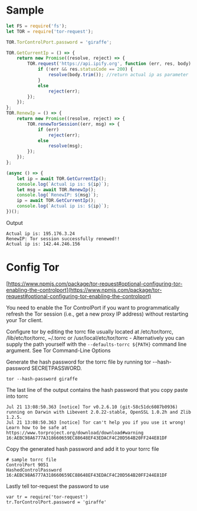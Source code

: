# Sample
```js
let FS = require('fs');
let TOR = require('tor-request');

TOR.TorControlPort.password = 'giraffe';

TOR.GetCurrentIp = () => {
    return new Promise((resolve, reject) => {
        TOR.request('https://api.ipify.org', function (err, res, body) {
            if (!err && res.statusCode == 200) {
                resolve(body.trim()); //return actual ip as parameter
            }
            else
                reject(err);
        });
    });
};
TOR.RenewIp = () => {
    return new Promise((resolve, reject) => {
        TOR.renewTorSession((err, msg) => {
            if (err)
                reject(err);
            else
                resolve(msg);
        });
    });
};

(async () => {
    let ip = await TOR.GetCurrentIp();
    console.log(`Actual ip is: ${ip}`);
    let msg = await TOR.RenewIp();
    console.log(`RenewIP: ${msg}`);
    ip = await TOR.GetCurrentIp();
    console.log(`Actual ip is: ${ip}`);
})();
```

Output
```
Actual ip is: 195.176.3.24
RenewIP: Tor session successfully renewed!!
Actual ip is: 142.44.246.156
```

# Config Tor
[https://www.npmjs.com/package/tor-request#optional-configuring-tor-enabling-the-controlport](https://www.npmjs.com/package/tor-request#optional-configuring-tor-enabling-the-controlport)

You need to enable the Tor ControlPort if you want to programmatically refresh the Tor session (i.e., get a new proxy IP address) without restarting your Tor client.

Configure tor by editing the torrc file usually located at /etc/tor/torrc, /lib/etc/tor/torrc, ~/.torrc or /usr/local/etc/tor/torrc - Alternatively you can supply the path yourself with the `--defaults-torrc ${PATH}` command line argument. See Tor Command-Line Options

Generate the hash password for the torrc file by running tor --hash-password SECRETPASSWORD.

`tor --hash-password giraffe`

The last line of the output contains the hash password that you copy paste into torrc

```
Jul 21 13:08:50.363 [notice] Tor v0.2.6.10 (git-58c51dc6087b0936) running on Darwin with Libevent 2.0.22-stable, OpenSSL 1.0.2h and Zlib 1.2.5.
Jul 21 13:08:50.363 [notice] Tor can't help you if you use it wrong! Learn how to be safe at https://www.torproject.org/download/download#warning
16:AEBC98A6777A318660659EC88648EF43EDACF4C20D564B20FF244E81DF
```

Copy the generated hash password and add it to your torrc file

```
# sample torrc file 
ControlPort 9051
HashedControlPassword 16:AEBC98A6777A318660659EC88648EF43EDACF4C20D564B20FF244E81DF
```

Lastly tell tor-request the password to use

```
var tr = require('tor-request')
tr.TorControlPort.password = 'giraffe'
```
